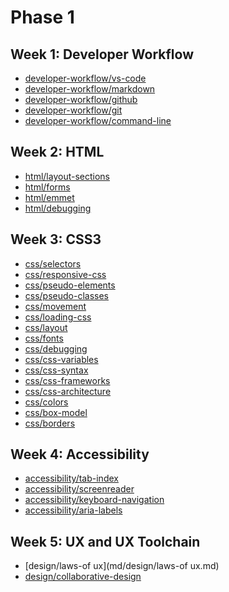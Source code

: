 # Phase 1## Week 1: Developer Workflow- [developer-workflow/vs-code​](md/developer-workflow/vs-code​.md)- [developer-workflow/markdown](md/developer-workflow/markdown.md)- [developer-workflow/github](md/developer-workflow/github.md)- [developer-workflow/git](md/developer-workflow/git.md)- [developer-workflow/command-line](md/developer-workflow/command-line.md)## Week 2: HTML- [html/layout-sections](md/html/layout-sections.md)- [html/forms](md/html/forms.md)- [html/emmet](md/html/emmet.md)- [html/debugging](md/html/debugging.md)## Week 3: CSS3- [css/selectors](md/css/selectors.md)- [css/responsive-css](md/css/responsive-css.md)- [css/pseudo-elements](md/css/pseudo-elements.md)- [css/pseudo-classes](md/css/pseudo-classes.md)- [css/movement](md/css/movement.md)- [css/loading-css](md/css/loading-css.md)- [css/layout](md/css/layout.md)- [css/fonts](md/css/fonts.md)- [css/debugging](md/css/debugging.md)- [css/css-variables](md/css/css-variables.md)- [css/css-syntax](md/css/css-syntax.md)- [css/css-frameworks](md/css/css-frameworks.md)- [css/css-architecture](md/css/css-architecture.md)- [css/colors](md/css/colors.md)- [css/box-model](md/css/box-model.md)- [css/borders](md/css/borders.md)## Week 4: Accessibility- [accessibility/tab-index](md/accessibility/tab-index.md)- [accessibility/screenreader](md/accessibility/screenreader.md)- [accessibility/keyboard-navigation](md/accessibility/keyboard-navigation.md)- [accessibility/aria-labels](md/accessibility/aria-labels.md)## Week 5: UX and UX Toolchain- [design/laws-of ux](md/design/laws-of ux.md)- [design/collaborative-design](md/design/collaborative-design.md)